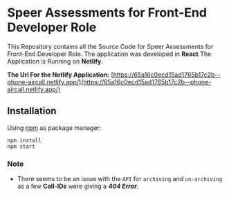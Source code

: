 # Speer Assessments for Front-End Developer Role

This Repository contains all the Source Code for  Speer Assessments for Front-End Developer Role. The application was developed in **React** The Application is Running on **Netlify**.

**The Url For the Netlify Application:** [https://65a16c0ecd15ad1765b17c2b--phone-aircall.netlify.app/](https://65a16c0ecd15ad1765b17c2b--phone-aircall.netlify.app/)


## Installation

Using [npm](https://www.npmjs.com/) as package manager:

```
npm install
npm start
```

### Note
- There seems to be an issue with the `API` for `archiving` and `un-archiving` as a few **Call-IDs** were giving a ***404 Error***.
